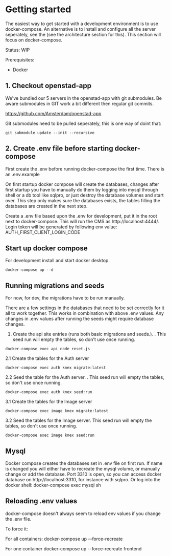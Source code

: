 # Getting started

The easiest way to get started with a development environment is to use docker-compose. An alternative is to install and configure all the server seperately, see the  (see the architecture section for this). This section will focus on docker-compose.

Status: WIP

Prerequisites:
- Docker

## 1. Checkout openstad-app
We've bundled our 5 servers in the openstad-app with git submodules. Be aware submodules in GIT work a bit different then regular git commits.

https://github.com/Amsterdam/openstad-app

Git submodules need to be pulled seperately, this is one way of doint that:

```
git submodule update --init --recursive
```

## 2. Create .env file before starting docker-compose
First create the .env before running docker-compose the first time. There is an .env.example

On first startup docker compose will create the databases, changes after first startup  you have to manually do them by logging into mysql through shell or a db tool like sqlpro, or just destroy the database volumes and start over. This step only makes sure the databases exists, the tables filling the databases are created in the next step.

Create a .env file based upon the .env for development, put it in the root next to docker-compose. This will run the CMS as http://localhost:4444/. Login token will be generated by following env value: AUTH_FIRST_CLIENT_LOGIN_CODE



## Start up docker compose
For development install and start docker desktop.

```
docker-compose up --d
```


## Running migrations and seeds
For now, for dev, the migrations have to be run manually.

There are a few settings in the databases that need to be set correctly for it all
to work together. This works in combination with above .env values.
Any changes in .env values after running the seeds might require database changes.


1. Create the api site entries (runs both basic migrations and seeds.). . This seed run will empty the tables, so don't use once running.
```
docker-compose exec api node reset.js
```

2.1 Create the tables for the Auth server
```
docker-compose exec auth knex migrate:latest
```

2.2 Seed the table for the Auth server. . This seed run will empty the tables, so don't use once running.
```
docker-compose exec auth knex seed:run
```

3.1 Create the tables for the Image server
```
docker-compose exec image knex migrate:latest
```

3.2 Seed the tables for the Image server. This seed run will empty the tables, so don't use once running.
```
docker-compose exec image knex seed:run
```

## Mysql
Docker compose creates the databases set in .env file on first run.
If name is changed you will either have to recreate the mysql volume, or manually change or add the database.
Port 3310 is open, so you can access docker database on http://localhost:3310, for instance with sqlpro.
Or log into the docker shell: docker-compose exec mysql sh

## Reloading .env values
docker-compose doesn't always seem to reload env values if you change the .env file.

To force it:

For all containers:
docker-compose up --force-recreate

For one container
docker-compose up --force-recreate frontend
